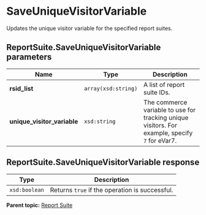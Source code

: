 # SaveUniqueVisitorVariable

Updates the unique visitor variable for the specified report suites.

## ReportSuite.SaveUniqueVisitorVariable parameters

|Name|Type|Description|
|----|----|-----------|
|**rsid_list** |`array(xsd:string)` | A list of report suite IDs. |
|**unique_visitor_variable** |`xsd:string` | The commerce variable to use for tracking unique visitors. For example, specify `7` for eVar7. |

## ReportSuite.SaveUniqueVisitorVariable response

|Type|Description|
|----|-----------|
|`xsd:boolean` | Returns `true` if the operation is successful. |

**Parent topic:** [Report Suite](../../methods/report_suite/r_methods_reportsuite.md)

